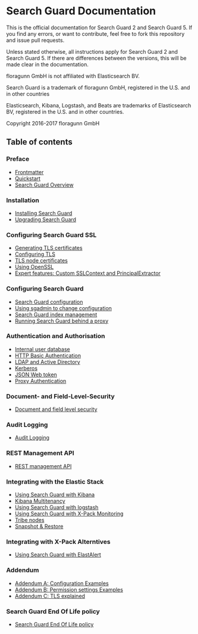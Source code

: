 <!---
Copryight 2016 floragunn GmbH
-->

# Search Guard Documentation

This is the official documentation for Search Guard 2 and Search Guard 5. If you find any errors, or want to contribute, feel free to fork this repository and issue pull requests.

Unless stated otherwise, all instructions apply for Search Guard 2 and Search Guard 5. If there are differences between the versions, this will be made clear in the documentation.

floragunn GmbH is not affiliated with Elasticsearch BV.

Search Guard is a trademark of floragunn GmbH, registered in the U.S. and in other countries

Elasticsearch, Kibana, Logstash, and Beats are trademarks of Elasticsearch BV, registered in the U.S. and in other countries.

Copyright 2016-2017 floragunn GmbH

## Table of contents

### Preface

* [Frontmatter](frontmatter.md)
* [Quickstart](quickstart.md)
* [Search Guard Overview](overview.md)

### Installation

* [Installing Search Guard](installation.md)
* [Upgrading Search Guard](upgrading.md)

### Configuring Search Guard SSL

* [Generating TLS certificates](tls_overview.md)
* [Configuring TLS](tls_configuration.md)
* [TLS node certificates](tls_node_certificates.md)
* [Using OpenSSL](tls_openssl.md)
* [Expert features: Custom SSLContext and PrincipalExtractor](tls_expert.md)

### Configuring Search Guard

* [Search Guard configuration](configuration.md)
* [Using sgadmin to change configuration](sgadmin.md)
* [Search Guard index management](sgindex.md)
* [Running Search Guard behind a proxy](proxies.md)

### Authentication and Authorisation

* [Internal user database](internalusers.md)
* [HTTP Basic Authentication](httpbasic.md)
* [LDAP and Active Directory](ldap.md)
* [Kerberos](kerberos.md)
* [JSON Web token](jwt.md)
* [Proxy Authentication](proxy_auth.md)

### Document- and Field-Level-Security
* [Document and field level security](dlsfls.md)

### Audit Logging
* [Audit Logging](auditlogging.md)

### REST Management API
* [REST management API](managementapi.md)

### Integrating with the Elastic Stack
* [Using Search Guard with Kibana](kibana.md)
* [Kibana Multitenancy](multitenancy.md)
* [Using Search Guard with logstash](logstash.md)
* [Using Search Guard with X-Pack Monitoring](monitoring.md)
* [Tribe nodes](tribenodes.md)
* [Snapshot & Restore](snapshots.md)

### Integrating with X-Pack Alterntives
* [Using Search Guard with ElastAlert](elastalert.md)

### Addendum
* [Addendum A: Configuration Examples](addendum_a_configuration_examples.md)
* [Addendum B: Permission settings Examples](addendum_b_permission_settings_examples.md)
* [Addendum C: TLS explained](addendum_c_tls_primer.md)

### Search Guard End Of Life policy
* [Search Guard End Of Life policy](eol.md)